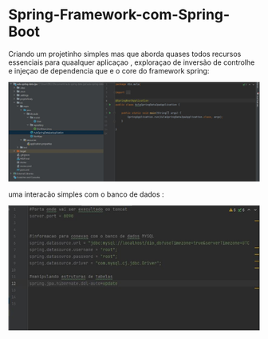 # Spring-Framework-com-Spring-Boot

Criando um projetinho simples mas que aborda quases todos recursos essenciais para quaalquer aplicaçao , exploraçao  de inversão de controlhe e injeçao de dependencia que e o core do framework spring:


<img src="./projetofinaly/projeto.jpg"/>

uma interacão simples com o  banco de dados : 

<img src="./projetofinaly/banco-de-dados.jpg"/>
